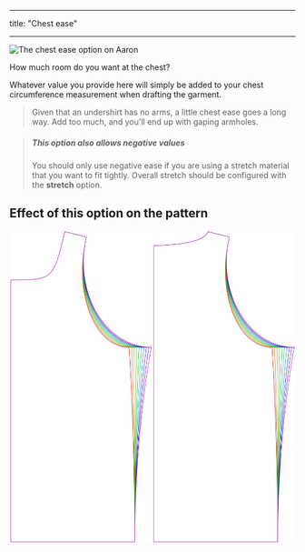 ***

title: "Chest ease"

***

![The chest ease option on Aaron](./chestease.svg)

How much room do you want at the chest?

Whatever value you provide here will simply be added to your chest circumference measurement when drafting the garment.

> Given that an undershirt has no arms, a little chest ease goes a long way. Add too much, and you'll end up with gaping armholes.

> ##### This option also allows negative values
>
> You should only use negative ease if you are using a stretch material that you want to fit tightly. Overall stretch should be configured with the **stretch** option.

## Effect of this option on the pattern

![This image shows the effect of this option by superimposing several variants that have a different value for this option](aaron_chestease_sample.svg "Effect of this option on the pattern")
